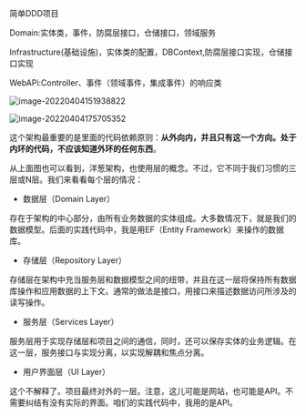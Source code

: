 简单DDD项目

Domain:实体类，事件，防腐层接口，仓储接口，领域服务

Infrastructure(基础设施)，实体类的配置，DBContext,防腐层接口实现，仓储接口实现

WebAPi:Controller、事件（领域事件，集成事件）的响应类



![image-20220404151938822](D:\Learn-dotNet\.NET\User.DDD\image-20220404151938822.png)



![image-20220404175705352](D:\Learn-dotNet\.NET\User.DDD\image-20220404175705352.png)

这个架构最重要的是里面的代码依赖原则：**从外向内，并且只有这一个方向。处于内环的代码，不应该知道外环的任何东西**。

从上面图也可以看到，洋葱架构，也使用层的概念。不过，它不同于我们习惯的三层或N层。我们来看看每个层的情况：

- 数据层（Domain Layer）

存在于架构的中心部分，由所有业务数据的实体组成。大多数情况下，就是我们的数据模型。后面的实践代码中，我是用EF（Entity Framework）来操作的数据库。

- 存储层（Repository Layer）

存储层在架构中充当服务层和数据模型之间的纽带，并且在这一层将保持所有数据库操作和应用数据的上下文。通常的做法是接口，用接口来描述数据访问所涉及的读写操作。

- 服务层（Services Layer）

服务层用于实现存储层和项目之间的通信，同时，还可以保存实体的业务逻辑。在这一层，服务接口与实现分离，以实现解耦和焦点分离。

- 用户界面层（UI Layer）

这个不解释了。项目最终对外的一层。注意，这儿可能是网站，也可能是API。不需要纠结有没有实际的界面。咱们的实践代码中，我用的是API。